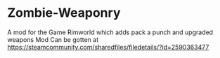 # Zombie-Weaponry
A mod for the Game Rimworld which adds pack a punch and upgraded weapons
Mod Can be gotten at https://steamcommunity.com/sharedfiles/filedetails/?id=2590363477

